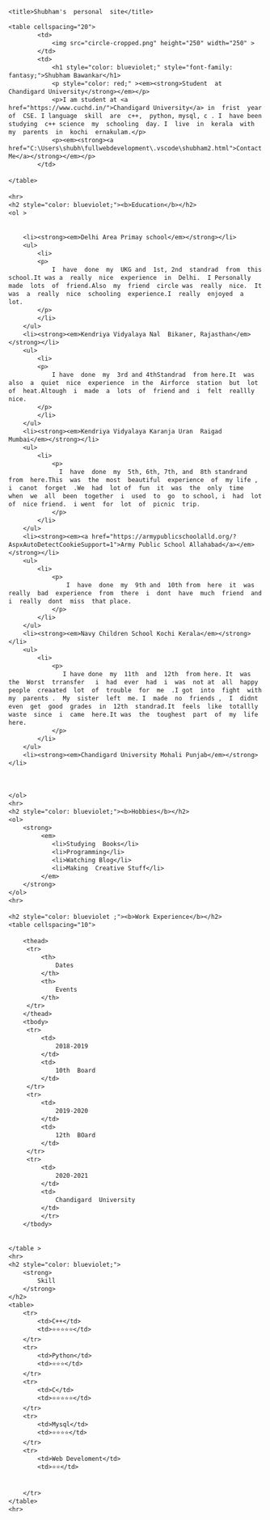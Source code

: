 <!DOCTYPE html>
<html lang="en">
<head>
    <meta charset="UTF-8">
    <meta name="viewport" content="width=device-width, initial-scale=1.0">
    
    <title>Shubham's  personal  site</title>
</head>
<body > 
     

    <table cellspacing="20">
            <td>
                <img src="circle-cropped.png" height="250" width="250" >
            </td>
            <td>
                <h1 style="color: blueviolet;" style="font-family: fantasy;">Shubham Bawankar</h1>
                <p style="color: red;" ><em><strong>Student  at  Chandigard University</strong></em></p>
                <p>I am student at <a href="https://www.cuchd.in/">Chandigard University</a> in  frist  year of  CSE. I language  skill  are  c++,  python, mysql, c . I  have been  studying  c++ science  my  schooling  day. I  live  in  kerala  with  my  parents  in  kochi  ernakulam.</p> 
                <p><em><strong><a  href="C:\Users\shubh\fullwebdevelopment\.vscode\shubham2.html">Contact Me</a></strong></em></p>
            </td>

    </table>
    
    <hr>
    <h2 style="color: blueviolet;"><b>Education</b></h2>
    <ol >
         
        
        <li><strong><em>Delhi Area Primay school</em></strong></li>
        <ul>
            <li>
            <p>
                I  have  done  my  UKG and  1st, 2nd  standrad  from  this  school.It was a  really  nice  experience  in  Delhi.  I Personally  made  lots  of  friend.Also  my  friend  circle was  really  nice.  It  was  a  really  nice  schooling  experience.I  really  enjoyed  a  lot.
            </p>
            </li>
        </ul>
        <li><strong><em>Kendriya Vidyalaya Nal  Bikaner, Rajasthan</em></strong></li>
        <ul>
            <li>
            <p>
                I have  done  my  3rd and 4thStandrad  from here.It  was also  a  quiet  nice  experience  in the  Airforce  station  but  lot  of  heat.Altough  i  made  a  lots  of  friend and  i  felt  reallly  nice. 
            </p>
            </li>
        </ul>
        <li><strong><em>Kendriya Vidyalaya Karanja Uran  Raigad Mumbai</em></strong></li>
        <ul>
            <li>
                <p>
                  I  have  done  my  5th, 6th, 7th, and  8th standrand  from  here.This  was  the  most  beautiful  experience  of  my life ,  i  canot  forget  .We  had  lot of  fun  it  was  the  only  time  when  we  all  been  together  i  used  to  go  to school, i  had  lot  of  nice friend.  i went  for  lot  of  picnic  trip. 
                </p>
            </li>
        </ul>
        <li><strong><em><a href="https://armypublicschoolalld.org/?AspxAutoDetectCookieSupport=1">Army Public School Allahabad</a></em></strong></li>
        <ul>
            <li>
                <p>
                    I  have  done  my  9th and  10th from  here  it  was  really  bad  experience  from  there  i  dont  have  much  friend  and  i  really  dont  miss  that place.
                </p>
            </li>
        </ul>
        <li><strong><em>Navy Children School Kochi Kerala</em></strong></li>
        <ul>
            <li>
                <p>
                   I have done  my  11th  and  12th  from here. It  was  the  Worst  trransfer   i  had  ever  had  i  was  not at  all  happy  people  creaated  lot  of  trouble  for  me  .I got  into  fight  with  my  parents .  My  sister  left  me. I  made  no  friends ,  I  didnt  even  get  good  grades  in  12th  standrad.It  feels  like  totallly  waste  since  i  came  here.It was  the  toughest  part  of  my  life  here.
                </p>
            </li>
        </ul>
        <li><strong><em>Chandigard University Mohali Punjab</em></strong></li>
        
        
         
    </ol>
    <hr>
    <h2 style="color: blueviolet;"><b>Hobbies</b></h2>
    <ol>
        <strong>
             <em>
                <li>Studying  Books</li>
                <li>Programming</li>
                <li>Watching Blog</li>
                <li>Making  Creative Stuff</li>
             </em>
        </strong>
    </ol>
    <hr>
  
    <h2 style="color: blueviolet ;"><b>Work Experience</b></h2>
    <table cellspacing="10">
         
        <thead>
         <tr>
             <th>
                 Dates
             </th>
             <th>
                 Events
             </th>
         </tr>
        </thead>
        <tbody>
         <tr> 
             <td>
                 2018-2019 
             </td>
             <td>
                 10th  Board
             </td>
         </tr>
         <tr>
             <td>
                 2019-2020
             </td>
             <td>
                 12th  BOard
             </td>
         </tr>
         <tr>
             <td>
                 2020-2021
             </td>
             <td>
                 Chandigard  University
             </td>
             </tr>
        </tbody>
     

    </table >
    <hr>
    <h2 style="color: blueviolet;">
        <strong>
            Skill
        </strong>
    </h2>
    <table>
        <tr>
            <td>C++</td>
            <td>⭐⭐⭐⭐⭐</td>
        </tr>
        <tr>
            <td>Python</td>
            <td>⭐⭐⭐</td>
        </tr>
        <tr>
            <td>C</td>
            <td>⭐⭐⭐⭐⭐</td>
        </tr>
        <tr>
            <td>Mysql</td>
            <td>⭐⭐⭐⭐</td>
        </tr>
        <tr>
            <td>Web Develoment</td>
            <td>⭐⭐</td>
             
             
        </tr>
    </table>
    <hr>
    








    


    
</body>
</html>
